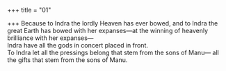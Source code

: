 +++
title = "01"

+++
Because to Indra the lordly Heaven has ever bowed, and to Indra the  great Earth has bowed with her expanses—at the winning of heavenly  brilliance with her expanses—  
Indra have all the gods in concert placed in front.  
To Indra let all the pressings belong that stem from the sons of Manu— all the gifts that stem from the sons of Manu.  